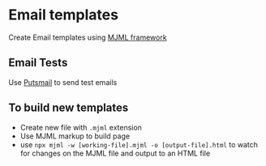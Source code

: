 # Email templates
Create Email templates using [MJML framework](https://github.com/mjmlio/mjml)

## Email Tests
Use [Putsmail](https://putsmail.com/) to send test emails


## To build new templates
- Create new file with `.mjml` extension
- Use MJML markup to build page
- use `npx mjml -w [working-file].mjml -o [output-file].html` to watch for changes on the MJML file and output to an HTML file